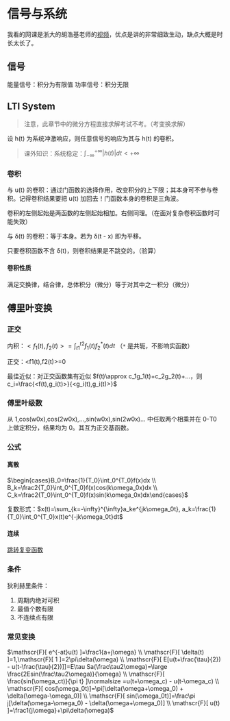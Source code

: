 # 信号与系统
我看的网课是浙大的胡浩基老师的[视频](https://www.bilibili.com/video/BV1g94y1Q76G)，优点是讲的非常细致生动，缺点大概是时长太长了。
## 信号
能量信号：积分为有限值 功率信号：积分无限
## LTI System
> 注意，此章节中的微分方程直接求解考试不考。（考变换求解）

设 h(t) 为系统冲激响应，则任意信号的响应为其与 h(t) 的卷积。

> 课外知识：系统稳定：<span v-pre>$\int_{-\infty}^{+\infty}|h(t)|dt < +\infty$</span>
### 卷积
与 u(t) 的卷积：通过门函数的选择作用，改变积分的上下限；其本身可不参与卷积。记得卷积结果要把 u(t) 加回去！门函数本身的卷积是三角波。
 
卷积的左侧起始是两函数的左侧起始相加。右侧同理。（在面对复杂卷积函数时可能失效）

与 δ(t) 的卷积：等于本身。若为 δ(t - x) 即为平移。

只要卷积函数不含 δ(t)，则卷积结果是不跳变的。（验算）
#### 卷积性质
满足交换律，结合律，总体积分（微分）等于对其中之一积分（微分）
## 傅里叶变换
### 正交
内积：<span v-pre>$<f_1(t),f_2(t)>=\int_{t1}^{t2}f_1(t)f_2^*(t)dt$</span> （`*` 是共轭，不影响实函数）

正交：&lt;f1(t),f2(t)&gt;=0

最佳近似：对正交函数集有近似 <span v-pre>$f(t)\approx c_1g_1(t)+c_2g_2(t)+...，则 c_i=\frac{<f(t),g_i(t)>}{<g_i(t),g_i(t)>}$</span>

### 傅里叶级数
从 1,cos(w0x),cos(2w0x),...,sin(w0x),sin(2w0x)... 中任取两个相乘并在 0-T0 上做定积分，结果均为 0。其互为正交基函数。
### 公式
#### 离散
<span v-pre>$\begin{cases}B_0=\frac{1}{T_0}\int_0^{T_0}f(x)dx \\ B_k=\frac2{T_0}\int_0^{T_0}f(x)cos(k\omega_0x)dx \\ C_k=\frac2{T_0}\int_0^{T_0}f(x)sin(k\omega_0x)dx\end{cases}$</span>

复数形式：<span v-pre>$x(t)=\sum_{k=-\infty}^{\infty}a_ke^{jk\omega_0t}, a_k=\frac{1}{T_0}\int_0^{T_0}x(t)e^{-jk\omega_0t}dt$</span>
#### 连续
[跳转复变函数](./complex_functions.md#fourier-transform)
### 条件
狄利赫里条件：
1. 周期内绝对可积
2. 最值个数有限
3. 不连续点有限
### 常见变换
<span v-pre>$\mathscr{F}[ e^{-at}u(t) ]=\frac1{a+j\omega} \\ \mathscr{F}[ \delta(t) ]=1,\mathscr{F}[ 1 ]=2\pi\delta(\omega) \\ \mathscr{F}[ E[u(t+\frac{\tau}{2}) - u(t-\frac{\tau}{2})]]=E\tau Sa(\frac\tau2\omega)=\large \frac{2Esin(\frac\tau2\omega)}{\omega} \\ \mathscr{F}[ \frac{sin(\omega_ct)}{\pi t} ]\normalsize =u(t+\omega_c) - u(t-\omega_c) \\ \mathscr{F}[ cos(\omega_0t)]=\pi[\delta(\omega+\omega_0) + \delta(\omega-\omega_0)] \\ \mathscr{F}[ sin(\omega_0t)]=\frac\pi j[\delta(\omega-\omega_0) - \delta(\omega+\omega_0)] \\ \mathscr{F}[ u(t) ]=\frac1{j\omega}+\pi\delta(\omega)$</span>